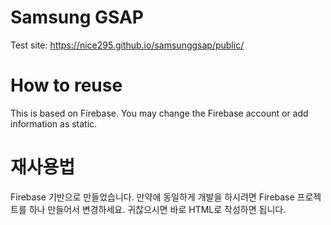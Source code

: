 # Samsung GSAP
Test site: https://nice295.github.io/samsunggsap/public/

# How to reuse
This is based on Firebase. You may change the Firebase account or add information as static.

# 재사용법
Firebase 기반으로 만들었습니다.
만약에 동일하게 개발을 하시려면 Firebase 프로젝트를 하나 만들어서 변경하세요.
귀찮으시면 바로 HTML로 작성하면 됩니다.
